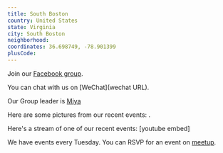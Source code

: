```yaml
---
title: South Boston
country: United States
state: Virginia
city: South Boston
neighborhood: 
coordinates: 36.698749, -78.901399
plusCode:
---
```

Join our [Facebook group](https://www.facebook.com/groups/free.code.camp.south.boston.va).

You can chat with us on [WeChat](wechat URL).

Our Group leader is [Miya](freecodecamp.org/miya)

Here are some pictures from our recent events:
![]().

Here's a stream of one of our recent events:
[youtube embed]

We have events every Tuesday. You can RSVP for an event on [meetup](meetupurl).
